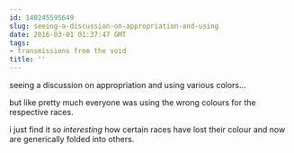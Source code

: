 ```yaml
---
id: 140245595649
slug: seeing-a-discussion-on-appropriation-and-using
date: 2016-03-01 01:37:47 GMT
tags:
- transmissions from the void
title: ''
---
```


seeing a discussion on appropriation and using various colors...

but like pretty much everyone was using the wrong colours for the respective races.

i just find it so *interesting* how certain races have lost their colour and now are generically folded into others.